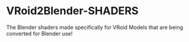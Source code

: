 # VRoid2Blender-SHADERS
The Blender shaders made specifically for VRoid Models that are being converted for Blender use!
